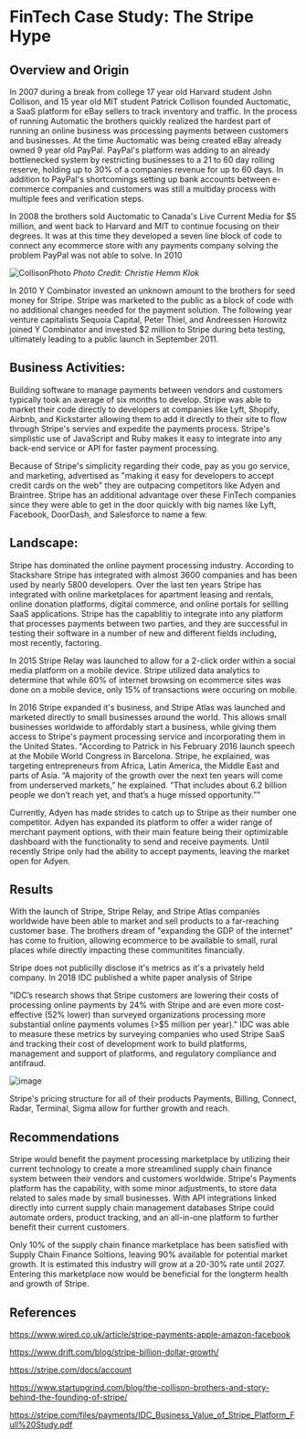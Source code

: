 # FinTech Case Study: **The Stripe Hype**

## Overview and Origin

  In 2007 during a break from college 17 year old Harvard student John Collison, and 15 year old MIT student Patrick Collison founded Auctomatic, a SaaS platform for eBay sellers to track inventory and traffic.  In the process of running Automatic the brothers quickly realized the hardest part of running an online business was processing payments between customers and businesses.  At the time Auctomatic was being created eBay already owned 9 year old PayPal.  PayPal's platform was adding to an already bottlenecked system by restricting businesses to a 21 to 60 day rolling reserve, holding up to 30% of a companies revenue for up to 60 days. In addition to PayPal's shortcomings setting up bank accounts between e-commerce companies and customers was still a multiday process with multiple fees and verification steps.

  In 2008 the brothers sold Auctomatic to Canada's Live Current Media for $5 million, and went back to Harvard and MIT to continue focusing on their degrees.  It was at this time they developed a seven line block of code to connect any ecommerce store with any payments company solving the problem PayPal was not able to solve.  In 2010 

  
![CollisonPhoto](https://wi-images.condecdn.net/image/KoBXOjqMqYx/crop/1020/landscape/f/11-18-ftstripe_01v2.jpg)
*Photo Credit: Christie Hemm Klok*


In 2010 Y Combinator invested an unknown amount to the brothers for seed money for Stripe. Stripe was marketed to the public as a block of code with no additional changes needed for the payment solution.  The following year venture capitalists Sequoia Capital, Peter Thiel, and Andreessen Horowitz joined Y Combinator and invested $2 million to Stripe during beta testing, ultimately leading to a public launch in September 2011.


## Business Activities:

Building software to manage payments between vendors and customers typically took an average of six months to develop.  Stripe was able to market their code directly to developers at companies like Lyft, Shopify, Airbnb, and Kickstarter allowing them to add it directly to their site to flow through Stripe's servies and expedite the payments process.  Stripe's simplistic use of JavaScript and Ruby makes it easy to integrate into any back-end service or API for faster payment processing.

Because of Stripe's simplicity regarding their code, pay as you go service, and marketing, advertised as "making it easy for developers to accept credit cards on the web" they are outpacing competitors like Adyen and Braintree.  Stripe has an additional advantage over these FinTech companies since they were able to get in the door quickly with big names like Lyft, Facebook, DoorDash, and Salesforce to name a few.


## Landscape:

Stripe has dominated the online payment processing industry.  According to Stackshare Stripe has integrated with almost 3600 companies and has been used by nearly 5800 developers.  Over the last ten years Stripe has integrated with online marketplaces for apartment leasing and rentals, online donation platforms, digital commerce, and online portals for sellling SaaS applications.  Stripe has the capablitiy to integrate into any platform that processes payments between two parties, and they are successful in testing their software in a number of new and different fields including, most recently, factoring.

In 2015 Stripe Relay was launched to allow for a 2-click order within a social media platform on a mobile device.  Stripe utilized data analytics to determine that while 60% of internet browsing on ecommerce sites was done on a mobile device, only 15% of transactions were occuring on mobile.  

In 2016 Stripe expanded it's business, and Stripe Atlas was launched and marketed directly to small businesses around the world.  This allows small businesses worldwide to affordably start a business, while giving them access to Stripe's payment processing service and incorporating them in the United States. "According to Patrick in his February 2016 launch speech at the Mobile World Congress in Barcelona. Stripe, he explained, was targeting entrepreneurs from Africa, Latin America, the Middle East and parts of Asia. “A majority of the growth over the next ten years will come from underserved markets,” he explained. “That includes about 6.2 billion people we don’t reach yet, and that’s a huge missed opportunity.”"

Currently, Adyen has made strides to catch up to Stripe as their number one competitor.  Adyen has expanded its platform to offer a wider range of merchant payment options, with their main feature being their optimizable dashboard with the functionality to send and receive payments.  Until recently Stripe only had the ability to accept payments, leaving the market open for Adyen. 

## Results

With the launch of Stripe, Stripe Relay, and Stripe Atlas companies worldwide have been able to market and sell products to a far-reaching customer base. The brothers dream of "expanding the GDP of the internet" has come to fruition, allowing ecommerce to be available to small, rural places while directly impacting these communitites financially.

Stripe does not publicilly disclose it's metrics as it's a privately held company.  In 2018 IDC published a white paper analysis of Stripe 

"IDC’s research shows that Stripe customers are lowering their costs of processing online
payments by 24% with Stripe and are even more cost-effective (52% lower) than surveyed
organizations processing more substantial online payments volumes (>$5 million per year)."  IDC was able to measure these metrics by surveying companies who used Stripe SaaS and tracking their cost of development work to build platforms, management and support of platforms, and regulatory compliance and antifraud.

![image](https://i.imgur.com/RUTXDP1.jpg)

Stripe's pricing structure for all of their products Payments, Billing, Connect, Radar, Terminal, Sigma allow for further growth and reach.


## Recommendations

Stripe would benefit the payment processing marketplace by utilizing their current technology to create a more streamlined supply chain finance system between their vendors and customers worldwide.  Stripe's Payments platform has the capability, with some minor adjustments, to store data related to sales made by small businesses.  With API integrations linked directly into current supply chain management databases Stripe could automate orders, product tracking, and an all-in-one platform to further benefit their current customers. 

Only 10% of the supply chain finance marketplace has been satisfied with Supply Chain Finance Soltions, leaving 90% available for potential market growth.  It is estimated this industry will grow at a 20-30% rate until 2027. Entering this marketplace now would be beneficial for the longterm health and growth of Stripe. 

## References

https://www.wired.co.uk/article/stripe-payments-apple-amazon-facebook

https://www.drift.com/blog/stripe-billion-dollar-growth/

https://stripe.com/docs/account

https://www.startupgrind.com/blog/the-collison-brothers-and-story-behind-the-founding-of-stripe/

https://stripe.com/files/payments/IDC_Business_Value_of_Stripe_Platform_Full%20Study.pdf




